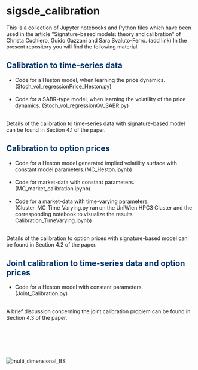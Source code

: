 # sigsde_calibration

This is a collection of Jupyter notebooks and Python files which have been used in the article "Signature-based models: theory and calibration" of Christa Cuchiero, Guido Gazzani and Sara Svaluto-Ferro. (add link)
In the present repository you will find the following material.
<div class="about">
                <h2 style="color:#06386D"><b>Calibration to time-series data</b></h2>
  <ul>
<li>Code for a Heston model, when learning the price dynamics. (Stoch_vol_regressionPrice_Heston.py)</li><br>
<li>Code for a SABR-type model, when learning the volatility of the price dynamics. (Stoch_vol_regressionQV_SABR.py)</li><br>
  </ul>
  </div>
  Details of the calibration to time-series data with signature-based model can be found in Section 4.1 of the paper.
  
  <div class="about">
                <h2 style="color:#06386D"><b>Calibration to option prices</b></h2>
  <ul>
<li>Code for a Heston model generated implied volatility surface with constant model parameters.(MC_Heston.ipynb)</li><br>
    <li> Code for market-data with constant parameters.(MC_market_calibration.ipynb)</li><br>
<li>Code for a market-data with time-varying parameters. (Cluster_MC_Time_Varying.py ran on the UniWien HPC3 Cluster and the corresponding notebook to visualize the results Calibration_TimeVarying.ipynb)</li><br>
  </ul>
  </div>
  Details of the calibration to option prices with signature-based model can be found in Section 4.2 of the paper.
    <div class="about">
                <h2 style="color:#06386D"><b>Joint calibration to time-series data and option prices</b></h2>
  <ul>
<li>Code for a Heston model with constant parameters. (Joint_Calibration.py)</li><br>
  </ul>
  </div>
  A brief discussion concerning the joint calibration problem can be found in Section 4.3 of the paper.
  
  <br>
<br>
  <br>
  <br>
    <br>
  <br>
    
    
![multi_dimensional_BS](https://user-images.githubusercontent.com/58938961/164503914-29352ed2-69f8-4d7a-97c4-5847b32d7140.png)
